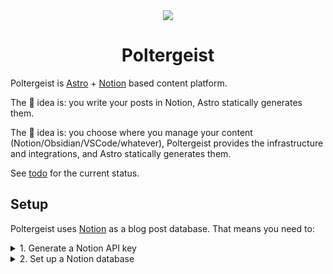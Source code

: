 <div align="center">
<img src="https://user-images.githubusercontent.com/44495184/221377941-7c48e06f-4ede-4608-a64b-77fa3146d019.png" />
</div>

<div align="center">
  <h1>Poltergeist</h1>
</div>

Poltergeist is [Astro](https://astro.build/) + [Notion](https://notion.so) based content platform.

The 🐒 idea is: you write your posts in Notion, Astro statically generates them.

The 🦍 idea is: you choose where you manage your content (Notion/Obsidian/VSCode/whatever), Poltergeist provides the infrastructure and integrations, and Astro statically generates them.

See [todo](todo.md) for the current status.

## Setup

Poltergeist uses [Notion](https://notion.so) as a blog post database. That means you need to:

<details>

<summary>1. Generate a Notion API key</summary>

1. Go to [Notion API](https://www.notion.so/my-integrations).
2. Create a new integration. Copy the _Internal Integration Token_.
3. Store the token in your `.env` file as `NOTION_API_KEY`.

</details>

<details>

<summary>2. Set up a Notion database</summary>

1. Go to [Notion](https://notion.so).
2. Create a new database.
3. Add the following properties:
   - `Post` (title) - the title of the post. Should point to the post's page.
   - `Published` (checkbox) - indicates whether the post is published or not.
   - `Slug` (text) - the slug of the post.

If you want to use different names for these properties, you can set them in your `.env` file. See `.env.example`.
4. Click _Share_, and copy the database id. It's the part of the URL after `notion.so/` and before the first `?`.
5. Store the database id in your `.env` file as `NOTION_DATABASE_ID`.

</details>
  